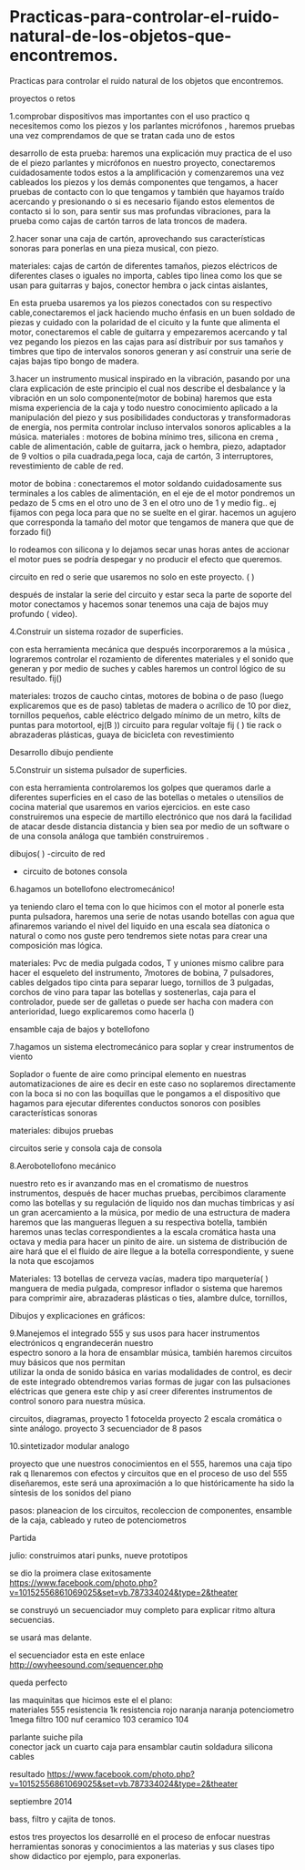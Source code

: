 Practicas-para-controlar-el-ruido-natural-de-los-objetos-que-encontremos.
=========================================================================
Practicas para controlar el ruido natural de los objetos que encontremos.
 
proyectos o retos


1.comprobar dispositivos mas importantes con el uso practico q necesitemos como los piezos y los parlantes micrófonos , haremos pruebas una vez comprendamos de que se tratan cada uno de estos

desarrollo de esta prueba:  haremos una explicación muy practica de el uso de el piezo parlantes y micrófonos en nuestro proyecto, conectaremos cuidadosamente todos estos a la amplificación y  comenzaremos una vez cableados los piezos y los demás componentes que tengamos, a hacer pruebas de contacto con lo que tengamos y también que hayamos traído acercando y presionando  o si es necesario fijando estos elementos de contacto si lo son, para sentir sus mas profundas vibraciones,  para la prueba como cajas de cartón tarros de lata  troncos de madera.


2.hacer sonar una caja de cartón, aprovechando sus características sonoras para ponerlas en una pieza musical, con piezo.

 materiales: cajas de cartón de diferentes tamaños, piezos eléctricos de diferentes clases o iguales no importa, cables tipo linea como los que se usan para guitarras y bajos,  conector hembra  o jack  cintas aislantes, 

En esta prueba usaremos ya los piezos conectados con su respectivo cable,conectaremos el jack haciendo mucho énfasis en un buen soldado de piezas y cuidado con la polaridad de el cicuito y la funte que alimenta el motor,  conectaremos el cable de guitarra y empezaremos  acercando y tal vez pegando los piezos en las cajas para así distribuir por sus tamaños y timbres que tipo de intervalos sonoros generan y así construir una serie de cajas bajas tipo bongo de madera.


3.hacer un instrumento musical inspirado en la vibración, pasando por una clara explicación de este principio el cual nos describe el desbalance y la vibración en un solo componente(motor de bobina) haremos que esta misma experiencia de la caja y todo nuestro conocimiento aplicado a la manipulación del piezo y sus posibilidades conductoras y transformadoras  de energía, nos permita controlar incluso intervalos sonoros aplicables a la música. 
materiales :   motores de bobina mínimo tres, silicona en crema , cable de alimentación, cable de guitarra, jack o hembra, piezo, adaptador de 9 voltios o pila cuadrada,pega loca, caja de cartón, 3 interruptores, revestimiento de cable de red.

motor de bobina : conectaremos el motor soldando cuidadosamente sus terminales a los cables de alimentación,   en el eje de el motor pondremos un pedazo de 5 cms en el otro uno de 3  en el otro uno de 1 y medio fig.. ej
fijamos con pega loca para que no se suelte en  el girar.
hacemos un agujero que corresponda la tamaño del motor que tengamos de manera que que de forzado  fi()

lo rodeamos con silicona y lo dejamos secar unas horas antes de accionar el motor pues se podría despegar y no producir el efecto que queremos.

circuito en red o serie que usaremos no solo en este proyecto.
 (                 )

después de instalar la serie del circuito y estar seca la parte de soporte del motor conectamos y hacemos sonar 
tenemos una caja de bajos muy profundo (  video).

4.Construir un sistema rozador de superficies.

con esta herramienta mecánica que después incorporaremos a la música , lograremos controlar el rozamiento de diferentes materiales y el sonido que generan y por medio de suches y cables haremos un control lógico de su resultado. fij()

materiales:  trozos de caucho cintas,  motores de bobina o de paso (luego explicaremos que es  de paso)
   tabletas de madera o acrílico de 10 por diez, tornillos pequeños, cable eléctrico delgado  mínimo de un metro,
kilts de puntas para motortool, ej(B   )) 
circuito para regular voltaje   fij  (  )
tie rack o abrazaderas plásticas, 
guaya de bicicleta con revestimiento   

Desarrollo dibujo pendiente


5.Construir un sistema pulsador de superficies.

con esta herramienta controlaremos los golpes que queramos darle a diferentes superficies en el caso de las botellas o metales o utensilios de cocina 
material que usaremos en varios ejercicios.
en este caso construiremos una especie de martillo electrónico que nos dará la facilidad de atacar desde distancia distancia  y bien sea por medio de un software o de una consola análoga que también construiremos .

dibujos(    )
-circuito de red   
- circuito de botones consola


6.hagamos un botellofono electromecánico!  

ya teniendo claro el tema con lo que hicimos con el motor al ponerle esta punta  pulsadora,  haremos una serie de notas usando botellas con agua que afinaremos variando el nivel del liquido en una escala  sea díatonica o natural o como nos guste  pero tendremos siete notas para crear una composición mas lógica.

materiales: Pvc de media pulgada codos, T  y uniones mismo calibre para hacer el esqueleto del instrumento,
   7motores de bobina, 7  pulsadores, cables delgados tipo cinta para separar luego,   tornillos de 3 pulgadas,
   corchos de vino para tapar las botellas y sostenerlas, caja para el controlador, puede ser de galletas o puede ser hacha con madera  con anterioridad,  luego explicaremos como hacerla ()

ensamble  caja de bajos y botellofono


7.hagamos un sistema electromecánico para soplar y crear instrumentos de viento

 Soplador o fuente de aire como principal elemento en nuestras automatizaciones de aire es decir en este caso no soplaremos directamente con la boca si no con las boquillas que le pongamos a el dispositivo que hagamos para ejecutar diferentes conductos sonoros con posibles características sonoras

materiales: 
dibujos 
pruebas 

circuitos  serie y consola   caja de consola 




8.Aerobotellofono mecánico 

nuestro reto es ir avanzando mas en el cromatismo de nuestros instrumentos,  después de hacer muchas pruebas, percibimos claramente como las botellas y su regulación de liquido nos dan muchas timbricas y así un gran   acercamiento a la música, por medio de una estructura de madera haremos que las mangueras lleguen a su respectiva botella, también haremos unas teclas correspondientes a la escala cromática  hasta una octava y media para hacer un pinito de aire.
un sistema de distribución de aire hará que el el fluido de aire llegue a la botella correspondiente, y suene la nota que escojamos 
 
Materiales: 13 botellas de cerveza vacías, madera tipo marquetería(   )
  manguera de media pulgada, compresor  inflador o sistema que haremos para comprimir aire,
  abrazaderas plásticas o ties, alambre dulce, tornillos, 
  

Dibujos y explicaciones en gráficos:


9.Manejemos el integrado 555 y sus usos para hacer instrumentos electrónicos q engrandecerán nuestro                                               
    espectro sonoro a la hora de ensamblar música, también haremos circuitos muy básicos que nos permitan    
    utilizar la onda de sonido básica en varias modalidades de control, es decir de este integrado obtendremos 
    varias formas de jugar con las pulsaciones eléctricas que genera este chip y así creer diferentes instrumentos de control sonoro para nuestra música.

circuitos, diagramas, proyecto 1  fotocelda
                                  proyecto 2  escala cromática o sinte análogo.
                                  proyecto 3 secuenciador  de  8 pasos 


10.sintetizador  modular analogo

proyecto que une nuestros conocimientos en el 555, haremos una caja tipo rak q llenaremos con efectos y circuitos que en el proceso de uso del 555 diseñaremos, este será una aproximación a lo que históricamente ha sido la síntesis de los sonidos del piano
                      
pasos: planeacion de los circuitos, recoleccion de componentes, ensamble de la caja, cableado y ruteo de potenciometros 
        
                      
                             
       
Partida 



julio:    construimos atari punks, nueve prototipos 

se dio la proimera clase exitosamente https://www.facebook.com/photo.php?v=10152556861069025&set=vb.787334024&type=2&theater


se construyó un secuenciador muy completo para explicar ritmo  altura secuencias.

se usará mas delante.


el secuenciador esta en este enlace
http://owyheesound.com/sequencer.php

queda perfecto 



las maquinitas que hicimos este el el plano:   
materiales
555
resistencia 1k
resistencia rojo  naranja naranja
potenciometro 1mega
filtro 100 nuf 
ceramico 103
ceramico 104

parlante 
suiche
pila  
conector jack un cuarto
caja para ensamblar
cautin 
soldadura
silicona
cables 


resultado
https://www.facebook.com/photo.php?v=10152556861069025&set=vb.787334024&type=2&theater


septiembre 2014

bass, filtro  y cajita de tonos.

estos tres proyectos los desarrollé en el proceso de enfocar nuestras herramientas sonoras y conocimientos a las materias y sus  clases tipo show didactico por ejemplo,  para exponerlas.






























